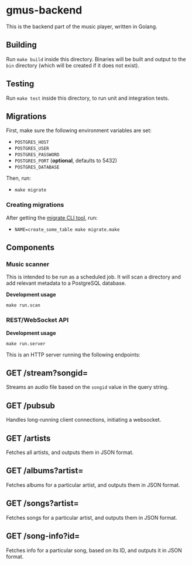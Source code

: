 # gmus-backend

This is the backend part of the music player, written in Golang.

## Building

Run `make build` inside this directory. Binaries will be built and output to the `bin` directory (which will be created if it does not exist).

## Testing

Run `make test` inside this directory, to run unit and integration tests.

## Migrations

First, make sure the following environment variables are set:

- `POSTGRES_HOST`
- `POSTGRES_USER`
- `POSTGRES_PASSWORD`
- `POSTGRES_PORT` (**optional**, defaults to 5432)
- `POSTGRES_DATABASE`

Then, run:

- `make migrate`

### Creating migrations

After getting the [migrate CLI tool](https://github.com/golang-migrate/migrate/tree/master/cmd/migrate), run:

- `NAME=create_some_table make migrate.make`

## Components

### Music scanner

This is intended to be run as a scheduled job. It will scan a directory and add relevant metadata to a PostgreSQL database.

**Development usage**

`make run.scan`

### REST/WebSocket API

**Development usage**

`make run.server`

This is an HTTP server running the following endpoints:

## GET /stream?songid=<id>

Streams an audio file based on the `songid` value in the query string.

##  GET /pubsub

Handles long-running client connections, initiating a websocket.

## GET /artists

Fetches all artists, and outputs them in JSON format.

## GET /albums?artist=<artist>

Fetches albums for a particular artist, and outputs them in JSON format.

## GET /songs?artist=<artist>

Fetches songs for a particular artist, and outputs them in JSON format.

## GET /song-info?id=<id>

Fetches info for a particular song, based on its ID, and outputs it in JSON format.
